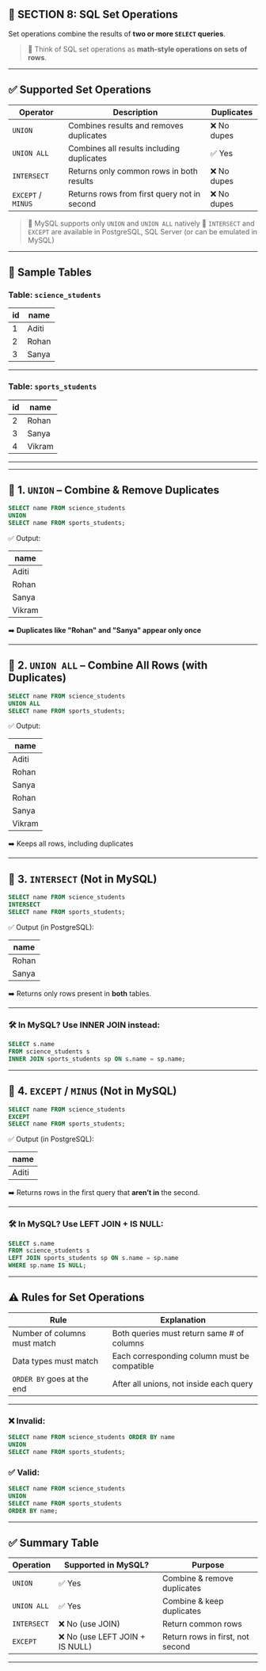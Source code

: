 ## 📘 **SECTION 8: SQL Set Operations**

Set operations combine the results of **two or more `SELECT` queries**.

> 🧠 Think of SQL set operations as **math-style operations on sets of rows**.

---

## ✅ Supported Set Operations

| Operator           | Description                                 | Duplicates |
| ------------------ | ------------------------------------------- | ---------- |
| `UNION`            | Combines results and removes duplicates     | ❌ No dupes |
| `UNION ALL`        | Combines all results including duplicates   | ✅ Yes      |
| `INTERSECT`        | Returns only common rows in both results    | ❌ No dupes |
| `EXCEPT` / `MINUS` | Returns rows from first query not in second | ❌ No dupes |

> 🔸 MySQL supports only `UNION` and `UNION ALL` natively
> 🔸 `INTERSECT` and `EXCEPT` are available in PostgreSQL, SQL Server (or can be emulated in MySQL)

---

## 🧾 Sample Tables

### Table: `science_students`

| id | name  |
| -- | ----- |
| 1  | Aditi |
| 2  | Rohan |
| 3  | Sanya |

---

### Table: `sports_students`

| id | name   |
| -- | ------ |
| 2  | Rohan  |
| 3  | Sanya  |
| 4  | Vikram |

---

---

## 🔹 1. `UNION` – Combine & Remove Duplicates

```sql
SELECT name FROM science_students
UNION
SELECT name FROM sports_students;
```

✅ Output:

| name   |
| ------ |
| Aditi  |
| Rohan  |
| Sanya  |
| Vikram |

➡️ **Duplicates like "Rohan" and "Sanya" appear only once**

---

## 🔹 2. `UNION ALL` – Combine All Rows (with Duplicates)

```sql
SELECT name FROM science_students
UNION ALL
SELECT name FROM sports_students;
```

✅ Output:

| name   |
| ------ |
| Aditi  |
| Rohan  |
| Sanya  |
| Rohan  |
| Sanya  |
| Vikram |

➡️ Keeps all rows, including duplicates

---

## 🔹 3. `INTERSECT` (Not in MySQL)

```sql
SELECT name FROM science_students
INTERSECT
SELECT name FROM sports_students;
```

✅ Output (in PostgreSQL):

| name  |
| ----- |
| Rohan |
| Sanya |

➡️ Returns only rows present in **both** tables.

---

### 🛠️ In MySQL? Use INNER JOIN instead:

```sql
SELECT s.name
FROM science_students s
INNER JOIN sports_students sp ON s.name = sp.name;
```

---

## 🔹 4. `EXCEPT` / `MINUS` (Not in MySQL)

```sql
SELECT name FROM science_students
EXCEPT
SELECT name FROM sports_students;
```

✅ Output (in PostgreSQL):

| name  |
| ----- |
| Aditi |

➡️ Returns rows in the first query that **aren’t in** the second.

---

### 🛠️ In MySQL? Use LEFT JOIN + IS NULL:

```sql
SELECT s.name
FROM science_students s
LEFT JOIN sports_students sp ON s.name = sp.name
WHERE sp.name IS NULL;
```

---

## ⚠️ Rules for Set Operations

| Rule                         | Explanation                                  |
| ---------------------------- | -------------------------------------------- |
| Number of columns must match | Both queries must return same # of columns   |
| Data types must match        | Each corresponding column must be compatible |
| `ORDER BY` goes at the end   | After all unions, not inside each query      |

---

### ❌ Invalid:

```sql
SELECT name FROM science_students ORDER BY name
UNION
SELECT name FROM sports_students;
```

### ✅ Valid:

```sql
SELECT name FROM science_students
UNION
SELECT name FROM sports_students
ORDER BY name;
```

---

## ✅ Summary Table

| Operation   | Supported in MySQL?            | Purpose                          |
| ----------- | ------------------------------ | -------------------------------- |
| `UNION`     | ✅ Yes                          | Combine & remove duplicates      |
| `UNION ALL` | ✅ Yes                          | Combine & keep duplicates        |
| `INTERSECT` | ❌ No (use JOIN)                | Return common rows               |
| `EXCEPT`    | ❌ No (use LEFT JOIN + IS NULL) | Return rows in first, not second |

---
